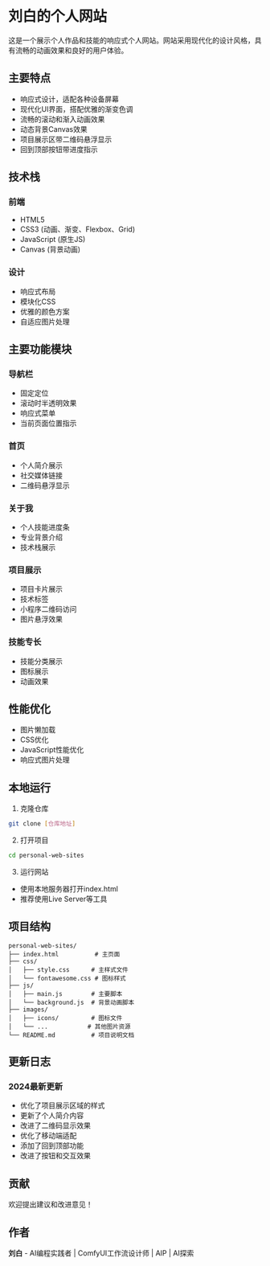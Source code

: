 # 刘白的个人网站

这是一个展示个人作品和技能的响应式个人网站。网站采用现代化的设计风格，具有流畅的动画效果和良好的用户体验。

## 主要特点

- 响应式设计，适配各种设备屏幕
- 现代化UI界面，搭配优雅的渐变色调
- 流畅的滚动和渐入动画效果
- 动态背景Canvas效果
- 项目展示区带二维码悬浮显示
- 回到顶部按钮带进度指示

## 技术栈

### 前端
- HTML5
- CSS3 (动画、渐变、Flexbox、Grid)
- JavaScript (原生JS)
- Canvas (背景动画)

### 设计
- 响应式布局
- 模块化CSS
- 优雅的颜色方案
- 自适应图片处理

## 主要功能模块

### 导航栏
- 固定定位
- 滚动时半透明效果
- 响应式菜单
- 当前页面位置指示

### 首页
- 个人简介展示
- 社交媒体链接
- 二维码悬浮显示

### 关于我
- 个人技能进度条
- 专业背景介绍
- 技术栈展示

### 项目展示
- 项目卡片展示
- 技术标签
- 小程序二维码访问
- 图片悬浮效果

### 技能专长
- 技能分类展示
- 图标展示
- 动画效果

## 性能优化

- 图片懒加载
- CSS优化
- JavaScript性能优化
- 响应式图片处理

## 本地运行

1. 克隆仓库
```bash
git clone [仓库地址]
```

2. 打开项目
```bash
cd personal-web-sites
```

3. 运行网站
- 使用本地服务器打开index.html
- 推荐使用Live Server等工具

## 项目结构

```
personal-web-sites/
├── index.html          # 主页面
├── css/
│   ├── style.css      # 主样式文件
│   └── fontawesome.css # 图标样式
├── js/
│   ├── main.js        # 主要脚本
│   └── background.js  # 背景动画脚本
├── images/
│   ├── icons/         # 图标文件
│   └── ...           # 其他图片资源
└── README.md          # 项目说明文档
```

## 更新日志

### 2024最新更新
- 优化了项目展示区域的样式
- 更新了个人简介内容
- 改进了二维码显示效果
- 优化了移动端适配
- 添加了回到顶部功能
- 改进了按钮和交互效果

## 贡献

欢迎提出建议和改进意见！

## 作者

**刘白** - AI编程实践者 | ComfyUI工作流设计师 | AIP | AI探索
